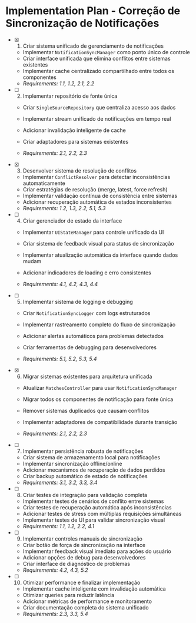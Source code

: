 # Implementation Plan - Correção de Sincronização de Notificações

- [x] 1. Criar sistema unificado de gerenciamento de notificações


  - Implementar `NotificationSyncManager` como ponto único de controle
  - Criar interface unificada que elimina conflitos entre sistemas existentes
  - Implementar cache centralizado compartilhado entre todos os componentes
  - _Requirements: 1.1, 1.2, 2.1, 2.2_



- [ ] 2. Implementar repositório de fonte única
  - Criar `SingleSourceRepository` que centraliza acesso aos dados
  - Implementar stream unificado de notificações em tempo real
  - Adicionar invalidação inteligente de cache



  - Criar adaptadores para sistemas existentes
  - _Requirements: 2.1, 2.2, 2.3_

- [x] 3. Desenvolver sistema de resolução de conflitos


  - Implementar `ConflictResolver` para detectar inconsistências automaticamente
  - Criar estratégias de resolução (merge, latest, force refresh)
  - Implementar validação contínua de consistência entre sistemas
  - Adicionar recuperação automática de estados inconsistentes
  - _Requirements: 1.2, 1.3, 2.2, 5.1, 5.3_




- [ ] 4. Criar gerenciador de estado da interface
  - Implementar `UIStateManager` para controle unificado da UI
  - Criar sistema de feedback visual para status de sincronização



  - Implementar atualização automática da interface quando dados mudam
  - Adicionar indicadores de loading e erro consistentes
  - _Requirements: 4.1, 4.2, 4.3, 4.4_




- [ ] 5. Implementar sistema de logging e debugging
  - Criar `NotificationSyncLogger` com logs estruturados
  - Implementar rastreamento completo do fluxo de sincronização
  - Adicionar alertas automáticos para problemas detectados



  - Criar ferramentas de debugging para desenvolvedores
  - _Requirements: 5.1, 5.2, 5.3, 5.4_

- [x] 6. Migrar sistemas existentes para arquitetura unificada




  - Atualizar `MatchesController` para usar `NotificationSyncManager`
  - Migrar todos os componentes de notificação para fonte única
  - Remover sistemas duplicados que causam conflitos



  - Implementar adaptadores de compatibilidade durante transição
  - _Requirements: 2.1, 2.2, 2.3_

- [ ] 7. Implementar persistência robusta de notificações
  - Criar sistema de armazenamento local para notificações
  - Implementar sincronização offline/online
  - Adicionar mecanismos de recuperação de dados perdidos
  - Criar backup automático de estado de notificações
  - _Requirements: 3.1, 3.2, 3.3, 3.4_

- [ ] 8. Criar testes de integração para validação completa
  - Implementar testes de cenários de conflito entre sistemas
  - Criar testes de recuperação automática após inconsistências
  - Adicionar testes de stress com múltiplas requisições simultâneas
  - Implementar testes de UI para validar sincronização visual
  - _Requirements: 1.1, 1.2, 2.2, 4.1_

- [ ] 9. Implementar controles manuais de sincronização
  - Criar botão de força de sincronização na interface
  - Implementar feedback visual imediato para ações do usuário
  - Adicionar opções de debug para desenvolvedores
  - Criar interface de diagnóstico de problemas
  - _Requirements: 4.2, 4.3, 5.2_

- [ ] 10. Otimizar performance e finalizar implementação
  - Implementar cache inteligente com invalidação automática
  - Otimizar queries para reduzir latência
  - Adicionar métricas de performance e monitoramento
  - Criar documentação completa do sistema unificado
  - _Requirements: 2.3, 3.3, 5.4_